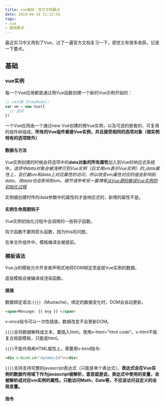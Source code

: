 ```yaml
---
title: vue基础：官方文档要点
date: 2019-06-18 21:12:54
tags:
- vue
- 基础要点
---
```

最近实习中又用到了Vue，过了一遍官方文档复习一下，感觉又有很多收获。记录一下要点。

## 基础
### vue实例
每一个Vue应用都是通过用Vue函数创建一个新的Vue示例开始的：
```js
// vm代表（ViewModel）
var vm = new Vue({
  // 选项
})
```
一个Vue应用由一个通过new Vue创建的根Vue实例，以及可选的嵌套的、可复用的组件树组成。**所有的Vue组件都是Vue实例，并且接受相同的选项对象（根实例特有的选项除外）**

#### 数据与方法
Vue实例创建的时候会将选项中的**data对象的所有属性**加入到Vue的响应式系统中。*选项中data对象会被浅拷贝到Vue实例（后文用vm表示Vue实例）的_data属性上，会拦截vm和data上对应属性的访问，所以改变vm属性对应的值会影响到data，改data也会影响到vm。细节请参考另一篇博客[从Vue源码解读Vue实例的初始化过程]()*

实例被创建时传的data参数中的属性的才是响应式的，新增的属性不是。

#### 实例生命周期钩子
Vue实例初始化过程中会调用的一些钩子函数。

钩子函数不要用箭头函数，因为this的问题。

在单文件组件中，模板编译会被提前。

### 模板语法
Vue.js的模板允许开发者声明式地将DOM绑定至底层Vue实例的数据。

底层模板会被编译成渲染函数。

#### 插值
数据绑定语法:<code>{{}}</code>（Mustache)，绑定的数据变化时，DOM会自动更新。
```html
<span>Message: {{ msg }} </span>
```
v-once指令可以一次性插值，数据改变不会更新DOM。

<code>{{}}</code>会将数据解释成文本，要插入html，使用v-html="html code"。v-html不能复合局部模板，只能是html。

<code>{{}}</code>不能作用再HTML属性上，需要用v-bind指令:
```html
<div v-bind:id="dynamicId"></div>
```

<code>{{}}</code>支持支持完整的javascript表达式（只能是单个表达式）。**表达式会在Vue实例的数据作用域下作为javascript被解析，意思就是说，表达式中使用的变量，会被解析成对应vm实例的属性。只能访问Math、Date等，不应该访问自定义的全局变量。**

#### 指令
